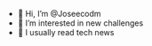 - 👋 Hi, I’m @Joseecodm
- 👀 I’m interested in new challenges
- 🌱 I usually read tech news

<!---
Joseecodm/Joseecodm is a ✨ special ✨ repository because its `README.md` (this file) appears on your GitHub profile.
You can click the Preview link to take a look at your changes.
--->
